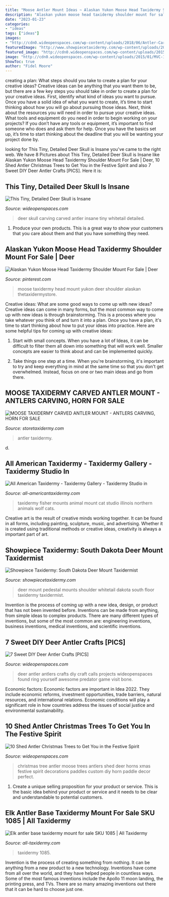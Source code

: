 ```yaml
---
title: "Moose Antler Mount Ideas ~ Alaskan Yukon Moose Head Taxidermy Shoulder Mount For Sale"
description: "Alaskan yukon moose head taxidermy shoulder mount for sale"
date: "2023-01-23"
categories:
- "ideas"
tags: ["ideas"]
images:
- "http://cdn0.wideopenspaces.com/wp-content/uploads/2018/06/Antler-Carving-1.jpg"
featuredImage: "http://www.showpiecetaxidermy.com/wp-content/uploads/2015/08/20121203-whitetail-deer-pedestal-shoulder-mount.jpg"
featured_image: "http://cdn0.wideopenspaces.com/wp-content/uploads/2015/01/MVC-101F.jpg"
image: "http://cdn0.wideopenspaces.com/wp-content/uploads/2015/01/MVC-101F.jpg"
ShowToc: true
author: "Fidel Moore"
---
```



creating a plan: What steps should you take to create a plan for your creative ideas?
Creative ideas can be anything that you want them to be, but there are a few key steps you should take in order to create a plan for your creative ideas. First, identify what kind of ideas you want to pursue. Once you have a solid idea of what you want to create, it’s time to start thinking about how you will go about pursuing those ideas. 
Next, think about the resources you will need in order to pursue your creative ideas. What tools and equipment do you need in order to begin working on your projects? If you don’t have any tools or equipment, it’s important to find someone who does and ask them for help. Once you have the basics set up, it’s time to start thinking about the deadline that you will be wanting your project done by.

	

		
looking for This Tiny, Detailed Deer Skull is Insane you've came to the right web. We have 8 Pictures about This Tiny, Detailed Deer Skull is Insane like Alaskan Yukon Moose Head Taxidermy Shoulder Mount For Sale | Deer, 10 Shed Antler Christmas Trees to Get You in the Festive Spirit and also 7 Sweet DIY Deer Antler Crafts [PICS]. Here it is:
		
    
## This Tiny, Detailed Deer Skull Is Insane

<img loading=lazy src="http://cdn0.wideopenspaces.com/wp-content/uploads/2018/06/Antler-Carving-1.jpg" onerror="this.onerror=null;this.src='https://tse4.mm.bing.net/th?id=OIP.4US7p8N0aTP_jTO0fYiYdAHaJQ&amp;pid=15.1';" alt="This Tiny, Detailed Deer Skull is Insane">

_Source: wideopenspaces.com_

>deer skull carving carved antler insane tiny whitetail detailed. 

	

1. Produce your own products. This is a great way to show your customers that you care about them and that you have something they need.

    
## Alaskan Yukon Moose Head Taxidermy Shoulder Mount For Sale | Deer

<img loading=lazy src="https://i.pinimg.com/736x/1a/a0/83/1aa083ea172b7341adbdee10d12cfdde--taxidermy-moose.jpg" onerror="this.onerror=null;this.src='https://tse1.mm.bing.net/th?id=OIP.B8MQ9EKN_AXCcy4voV-XzgHaHa&amp;pid=15.1';" alt="Alaskan Yukon Moose Head Taxidermy Shoulder Mount For Sale | Deer">

_Source: pinterest.com_

>moose taxidermy head mount yukon deer shoulder alaskan thetaxidermystore. 

	

Creative ideas: What are some good ways to come up with new ideas?
Creative ideas can come in many forms, but the most common way to come up with new ideas is through brainstorming. This is a process where you take whatever you think of and turn it into a plan. Once you have a plan, it's time to start thinking about how to put your ideas into practice. Here are some helpful tips for coming up with creative ideas:
1) Start with small concepts. When you have a lot of Ideas, it can be difficult to filter them all down into something that will work well. Smaller concepts are easier to think about and can be implemented quickly.

2) Take things one step at a time. When you're brainstorming, it's important to try and keep everything in mind at the same time so that you don't get overwhelmed. Instead, focus on one or two main ideas and go from there.

    
## MOOSE TAXIDERMY CARVED ANTLER MOUNT - ANTLERS CARVING, HORN FOR SALE

<img loading=lazy src="https://www.storetaxidermy.com/images/detailed/26/7.JPG" onerror="this.onerror=null;this.src='https://tse3.mm.bing.net/th?id=OIP.8e4Q5Kg_8XYy-4PVrKtJBAHaE8&amp;pid=15.1';" alt="MOOSE TAXIDERMY CARVED ANTLER MOUNT - ANTLERS CARVING, HORN FOR SALE">

_Source: storetaxidermy.com_

>antler taxidermy. 

	

d.

    
## All American Taxidermy - Taxidermy Gallery - Taxidermy Studio In

<img loading=lazy src="http://www.all-americantaxidermy.com/assets/img/gallery/mammal/pt_fisher.jpg" onerror="this.onerror=null;this.src='https://tse4.mm.bing.net/th?id=OIP.TAs84Kgg1RaDKndXTx4CKQHaJ4&amp;pid=15.1';" alt="All American Taxidermy - Taxidermy Gallery - Taxidermy Studio in">

_Source: all-americantaxidermy.com_

>taxidermy fisher mounts animal mount cat studio illinois northern animals wolf cats. 

	

Creative art is the result of creative minds working together. It can be found in all forms, including painting, sculpture, music, and advertising. Whether it is created using traditional methods or creative ideas, creativity is always a important part of art.

    
## Showpiece Taxidermy: South Dakota Deer Mount Taxidermist

<img loading=lazy src="http://www.showpiecetaxidermy.com/wp-content/uploads/2015/08/20121203-whitetail-deer-pedestal-shoulder-mount.jpg" onerror="this.onerror=null;this.src='https://tse4.mm.bing.net/th?id=OIP.7pxpMP8G8i3kUUdm4ueEjwHaJ4&amp;pid=15.1';" alt="Showpiece Taxidermy: South Dakota Deer Mount Taxidermist">

_Source: showpiecetaxidermy.com_

>deer mount pedestal mounts shoulder whitetail dakota south floor taxidermy taxidermist. 

	

Invention is the process of coming up with a new idea, design, or product that has not been invented before. Inventions can be made from anything, from simple ideas to complex products. There are many different types of inventions, but some of the most common are: engineering inventions, business inventions, medical inventions, and scientific inventions.

    
## 7 Sweet DIY Deer Antler Crafts [PICS]

<img loading=lazy src="http://cdn0.wideopenspaces.com/wp-content/uploads/2015/01/MVC-101F.jpg" onerror="this.onerror=null;this.src='https://tse2.mm.bing.net/th?id=OIP.clKddPdLEVu1tXZpXI8psQHaFj&amp;pid=15.1';" alt="7 Sweet DIY Deer Antler Crafts [PICS]">

_Source: wideopenspaces.com_

>deer antler antlers crafts diy craft calls projects wideopenspaces found ring yourself awesome predator game visit bone. 

	

Economic factors:
Economic factors are important in Idea 2022. They include economic reforms, investment opportunities, trade barriers, natural resources, and international relations. Economic conditions will play a significant role in how countries address the issues of social justice and environmental sustainability.

    
## 10 Shed Antler Christmas Trees To Get You In The Festive Spirit

<img loading=lazy src="http://cdn0.wideopenspaces.com/wp-content/uploads/2016/12/Shed6.jpg" onerror="this.onerror=null;this.src='https://tse4.mm.bing.net/th?id=OIP.ghFcPWTZmH7_6KgTs1t8CgHaJ4&amp;pid=15.1';" alt="10 Shed Antler Christmas Trees to Get You in the Festive Spirit">

_Source: wideopenspaces.com_

>christmas tree antler moose trees antlers shed deer horns xmas festive spirit decorations paddles custom diy horn paddle decor perfect. 

	

1. Create a unique selling proposition for your product or service. This is the basic idea behind your product or service and it needs to be clear and understandable to potential customers. 

    
## Elk Antler Base Taxidermy Mount For Sale SKU 1085 | All Taxidermy

<img loading=lazy src="https://all-taxidermy.com/wp-content/uploads/2019/08/DSC_3037-1-scaled.jpg" onerror="this.onerror=null;this.src='https://tse2.mm.bing.net/th?id=OIP.RYr2DYauA81OImIcwijKYQHaLG&amp;pid=15.1';" alt="Elk antler base taxidermy mount for sale SKU 1085 | All Taxidermy">

_Source: all-taxidermy.com_

>taxidermy 1085. 

	

Invention is the process of creating something from nothing. It can be anything from a new product to a new technology. Inventions have come from all over the world, and they have helped people in countless ways. Some of the most famous inventions include the Apollo 11 moon landing, the printing press, and TVs. There are so many amazing inventions out there that it can be hard to choose just one.

